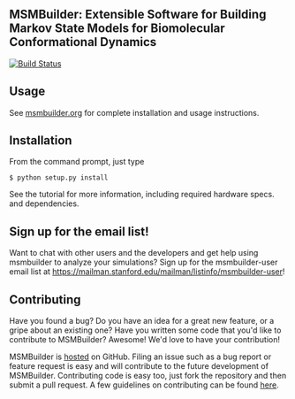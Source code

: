 ## MSMBuilder: Extensible Software for Building Markov State Models for Biomolecular Conformational Dynamics

[![Build Status](https://travis-ci.org/SimTk/msmbuilder.png)](https://travis-ci.org/SimTk/msmbuilder)

Usage
-----
See [msmbuilder.org](http://www.msmbuilder.org) for complete installation and usage instructions.

Installation
------------
From the command prompt, just type

```
$ python setup.py install
```

See the tutorial for more information, including required hardware specs. and dependencies.

Sign up for the email list!
---------------------------
Want to chat with other users and the developers and get help using msmbuilder to analyze your
simulations? Sign up for the msmbuilder-user email list at
https://mailman.stanford.edu/mailman/listinfo/msmbuilder-user!


Contributing
------------
Have you found a bug? Do you have an idea for a great new feature, or a gripe about an existing
one? Have you written some code that you'd like to contribute to MSMBuilder? Awesome! We'd love
to have your contribution! 

MSMBuilder is [hosted](https://github.com/SimTk/msmbuilder) on GitHub. Filing an issue such as a
bug report or feature request is easy and will contribute to the future development of MSMBuilder.
Contributing code is easy too, just fork the repository and then submit a pull request.
A few guidelines on contributing can be found [here](http://msmbuilder.org/developer.html). 


